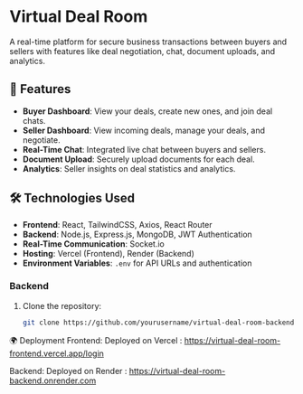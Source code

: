 # Virtual Deal Room

A real-time platform for secure business transactions between buyers and sellers with features like deal negotiation, chat, document uploads, and analytics.

## 🚀 Features

- **Buyer Dashboard**: View your deals, create new ones, and join deal chats.
- **Seller Dashboard**: View incoming deals, manage your deals, and negotiate.
- **Real-Time Chat**: Integrated live chat between buyers and sellers.
- **Document Upload**: Securely upload documents for each deal.
- **Analytics**: Seller insights on deal statistics and analytics.
  
## 🛠 Technologies Used

- **Frontend**: React, TailwindCSS, Axios, React Router
- **Backend**: Node.js, Express.js, MongoDB, JWT Authentication
- **Real-Time Communication**: Socket.io
- **Hosting**: Vercel (Frontend), Render (Backend)
- **Environment Variables**: `.env` for API URLs and authentication


### Backend

1. Clone the repository:

   ```bash
   git clone https://github.com/yourusername/virtual-deal-room-backend.git


🌍 Deployment
Frontend: Deployed on Vercel : https://virtual-deal-room-frontend.vercel.app/login

Backend: Deployed on Render : https://virtual-deal-room-backend.onrender.com
